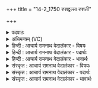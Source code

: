 +++
title = "14-2_1750 रुशद्वत्सा रुशती"

+++
<details><summary>पदपाठः</summary>

रु꣡श꣢꣯द्वत्सा। रु꣡श꣢꣯त्। व꣣त्सा। रु꣡श꣢꣯ती। श्वे꣣त्या꣢। आ। अ꣣गात्। आ꣡रै꣢꣯क्। उ꣣। कृष्णा꣢। स꣡द꣢꣯नानि। अ꣣स्याः। समान꣡ब꣢꣯न्धू। समान꣢। ब꣣न्धूइ꣡ति꣢। अ꣣मृ꣡ते꣢। अ꣣। मृ꣢ते꣢꣯इ꣡ति꣢। अ꣣नूची꣡इति꣢। द्या꣡वा꣢꣯। व꣡र्ण꣢꣯म्। च꣣रतः। आमिनाने꣢। आ꣣। मिनाने꣡इति꣢। १७५०।
</details>

<details><summary>अधिमन्त्रम् (VC)</summary>

- उषाः
- कुत्स आङ्गिरसः
- त्रिष्टुप्
- धैवतः
</details>

<details><summary>हिन्दी : आचार्य रामनाथ वेदालंकार - विषयः</summary>

अगले मन्त्र में रात्रि और उषा के वर्णन द्वारा अपरा और परा-विद्या का प्रकाश किया गया है।
</details>

<details><summary>हिन्दी : आचार्य रामनाथ वेदालंकार - पदार्थः</summary>

पदार्थान्वयभाषाः -  (रूशद्वत्सा) जिसका चमकीला सूर्य रूप बछड़ा है ऐसी, (रुशती) लाल वर्णवाली, (श्वेत्या) उज्ज्वल उषा (आगात्) आयी है। (कृष्णा) काली रात्रि ने (अस्याः) इस उषा के (सदनानि) सदनों को (आरैक् उ) खाली कर दिया है। ये रात्रि और उषा (समानबन्धू) सूर्य रूप समान बन्धुवाली, (अमृते) प्रवाह रूप से अमर, (अनूची) एक-दूसरे के बाद आनेवाली, (द्यावा) अपने-अपने प्रकाश से प्रकाशित, (वर्णम्) अपने-अपने रूप को (आमिनाने) एक-दूसरे में प्रविष्ट करानेवाली होकर (चरतः) गगन-प्राङ्गण में विचर रही हैं ॥२॥ यहाँ स्वभावोक्ति अलङ्कार है। उषा और रात्रि में काली-गोरी दो बहिनों के व्यवहार का समारोप होने से समासोक्ति भी है। दोनों का अङ्गाङ्गिभाव- सङ्कर है। उषा और रात्रि के वर्णन से परा और अपरा विद्या का अर्थ भी ध्वनित हो रहा है ॥२॥
</details>

<details><summary>हिन्दी : आचार्य रामनाथ वेदालंकार - भावार्थः</summary>

भावार्थभाषाः -  जैसे रात्रि के बाद चमकीले सूर्य-रूप बछड़ेवाली उषा आती है,वैसे ही अपरा विद्या के अनन्तर ज्योतिर्मय ब्रह्म-रूप बछड़ेवाली परा विद्या आती है। रात्रि और उषा के समान ये दोनों विद्याएँ भी मनुष्यों का कल्याण करनेवाली हैं ॥२॥
</details>

<details><summary>संस्कृत : आचार्य रामनाथ वेदालंकार - विषयः</summary>

अत रात्र्युषर्वर्णनेनापरापराविद्ये प्रकाशयति।
</details>

<details><summary>संस्कृत : आचार्य रामनाथ वेदालंकार - पदार्थः</summary>

पदार्थान्वयभाषाः -  (रुशद्वत्सा) रुशद् ज्वलितः वत्सः सूर्यरूपौ यस्याः सा, (रुशती) रक्तवर्णा, (श्वेत्या) उज्ज्वला उषाः (आगात्) आगतास्ति। (कृष्णा) कृष्णवर्णा रात्रिः (अस्याः) उषसः (सदनानि) स्थानानि (आरैक् उ) अरिचत् खलु। इमे रात्युषसौ (समानबन्धू) समानः एकः सूर्यरूपः बन्धुर्ययोः तादृश्यौ, (अमृते) प्रवाहरूपेण विनाशरहिते, (अनूची) अन्योन्यम् अनुवर्तमाने, (द्यावा) द्यावौ स्वस्वप्रकाशेन प्रकाशिते, (वर्णम्) स्वस्वरूपम् (आमिनाने) अन्योन्यस्मिन् प्रवेशयन्त्यौ। [मिनातिः गतिकर्मा। निघं० २।१४, शानच्।] (चरतः) गगनप्राङ्गणे विचरतः ॥२॥२ यास्कमुनिरिमं मन्त्रमेवं व्याख्यातवान्—[रुशद्वत्सा सूर्यवत्सा। रुशदिति वर्णनाम रोचतेर्ज्वलतिकर्मणः। सूर्यमस्या वत्समाह, साहचर्याद् रसहरणाद् वा। रुशती श्वेत्यागात्—श्वेत्या श्वेततेः। अरिचत् कृष्णा सदनान्यस्याः, कृष्णवर्णा रात्रिः। कृष्णं कृष्यतेः, निकृष्टो वर्णः। अथैने संस्तौति—समानबन्धू समानबन्धने। अमृते अमरणधर्माणौ। अनूची अनूच्यौ इतरेतरमभिप्रेत्य। द्यावा वर्णं चरतः, ते एव द्यावौ द्योतनात्। अपि वा द्यावा चरतः, तया सह चरत इति स्यात्। आमिनाने आमिन्वाने, अन्योन्यस्याध्यात्मं कुर्वाणे। निरु० २।२०। इति]। अत्र स्वभावोक्तिरलङ्कारः। उषोरात्र्योः कृष्णगौरभगिन्योर्व्यवहार- समारोपात् समासोक्तिरपि। तयोरङ्गाङ्गिभावसङ्करः। उषोरात्रिवर्णनेनाऽपरापराविद्ययोरर्थोऽपि व्यज्यते ॥२॥
</details>

<details><summary>संस्कृत : आचार्य रामनाथ वेदालंकार - भावार्थः</summary>

भावार्थभाषाः -  यथा रात्र्यनन्तरं रोचमानसूर्यरूपवत् सोषाः समागच्छति तथैवापराविद्यानन्तरं ज्योतिष्मद्ब्रह्मवत्सा परा विद्या समायाति। रात्र्युषर्वदिमे उभे अपि विद्ये मनुष्याणां कल्याणकर्यौ स्तः ॥२॥
</details>